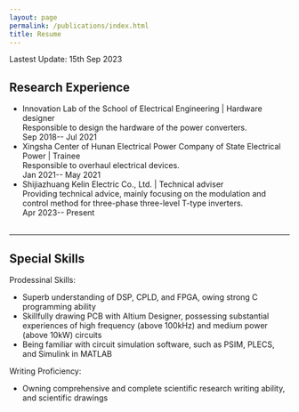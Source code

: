 ```yaml
---
layout: page
permalink: /publications/index.html
title: Resume
---
```


Lastest Update: 15th Sep 2023

## Research Experience

- Innovation Lab of the School of Electrical Engineering | Hardware designer<br>
Responsible to design the hardware of the power converters.<br>
Sep 2018-- Jul 2021	
  <br>
- Xingsha Center of Hunan Electrical Power Company of State Electrical Power | Trainee<br>
Responsible to overhaul electrical devices.<br>
Jan 2021-- May 2021	
  <br>
- Shijiazhuang Kelin Electric Co., Ltd. | Technical adviser<br>
Providing technical advice, mainly focusing on the modulation and control method for three-phase three-level T-type inverters.<br>
Apr 2023-- Present	
  <br>

-------------------------------------

## Special Skills

Prodessinal Skills:
- Superb understanding of DSP, CPLD, and FPGA, owing strong C programming ability
  <br>
- Skillfully drawing PCB with Altium Designer, possessing substantial experiences of high frequency (above 100kHz) and medium power (above 10kW) circuits
  <br>
- Being familiar with circuit simulation software, such as PSIM, PLECS, and Simulink in MATLAB
  <br>

Writing Proficiency:
- Owning comprehensive and complete scientific research writing ability, and scientific drawings
  <br>